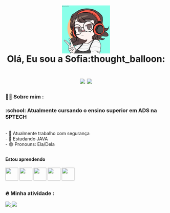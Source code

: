 <h1 align="center">
<img src="https://github.com/SofiVBastos/Images/blob/main/download20230300010356.png" width="150" height="150" align="center"/>
<br>
Olá, Eu sou a Sofia:thought_balloon:
<br><br>
<a href = "sofiavaladaresbastos55@gmail.com"><img src="https://img.shields.io/badge/Gmail-D14836?style=for-the-badge&logo=gmail&logoColor=white" target="_blank"></a>
<a href="www.linkedin.com/in/sofia-valadares-bastos-1a8717213" target="_blank"><img src="https://img.shields.io/badge/-LinkedIn-%230077B5?style=for-the-badge&logo=linkedin&logoColor=white" target="_blank"></a>  
</h1>

### :woman_technologist: Sobre mim :
<h3>
:school: Atualmente cursando o ensino superior em ADS na SPTECH 
</h3>
<br>
- 🔭 Atualmente trabalho com segurança
<br>
- 🌱 Estudando JAVA
<br>
- 😄 Pronouns: Ela/Dela

##
<h4>Estou aprendendo</h4>
<div style="display: inline_block">
<img src="https://cdn.jsdelivr.net/gh/devicons/devicon/icons/javascript/javascript-original.svg" width="40" height="40" align="center"/>
<img src="https://cdn.jsdelivr.net/gh/devicons/devicon/icons/css3/css3-original.svg" width="40" height="40" align="center"/>
<img src="https://cdn.jsdelivr.net/gh/devicons/devicon/icons/html5/html5-original.svg" width="40" height="40" align="center"/>
<img src="https://cdn.jsdelivr.net/gh/devicons/devicon/icons/java/java-original.svg" width="40" height="40" align="center"/>
<img src="https://cdn.jsdelivr.net/gh/devicons/devicon/icons/mysql/mysql-original.svg" width="40" height="40" align="center"/>
                    
</div>

##

### :fire: Minha atividade :
<div>
<a href="https://github.com/SofiVBastos">
<img height="180em" src="https://github-readme-stats.vercel.app/api/top-langs/?username=SofiVBastos&layout=compact&langs_count=7&theme=dracula" />
<img height="180em" src="https://github-readme-stats.vercel.app/api?username=SofiVBastos&show_icons=true&theme=dracula&include_all_commits=true&count_private=true" />

</div>

